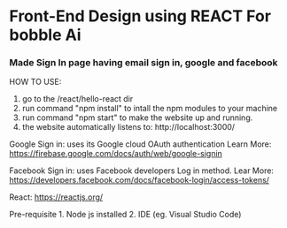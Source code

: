 # Front-End Design using REACT For bobble Ai
### Made Sign In page having email sign in, google and facebook

HOW TO USE:
1. go to the /react/hello-react dir
2. run command "npm install" to intall the npm modules to your machine
3. run command "npm start" to make the website up and running.
4. the website automatically listens to: http://localhost:3000/


Google Sign in:
        uses its Google cloud OAuth authentication
        Learn More: https://firebase.google.com/docs/auth/web/google-signin

Facebook Sign in:
        uses Facebook developers Log in method.
        Lear More: https://developers.facebook.com/docs/facebook-login/access-tokens/

React: https://reactjs.org/

Pre-requisite
        1. Node js installed
        2. IDE (eg. Visual Studio Code)